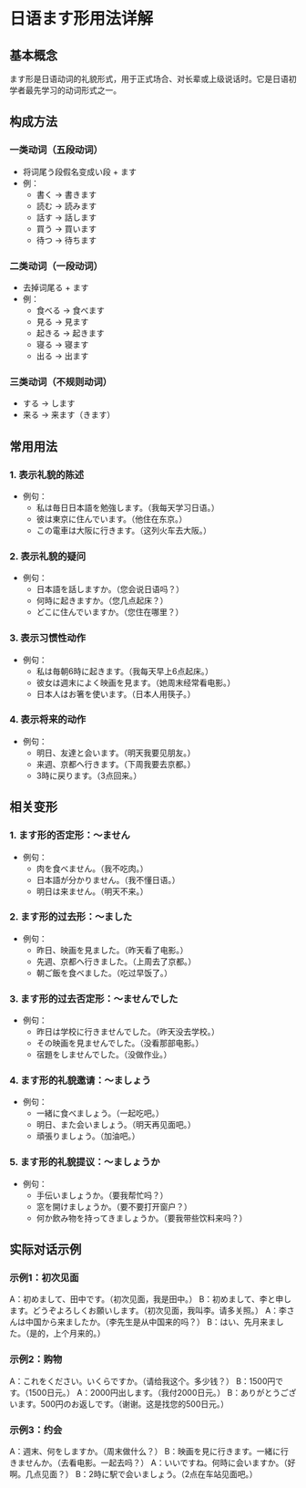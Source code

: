 # 日语ます形用法详解

## 基本概念
ます形是日语动词的礼貌形式，用于正式场合、对长辈或上级说话时。它是日语初学者最先学习的动词形式之一。

## 构成方法

### 一类动词（五段动词）
- 将词尾う段假名变成い段 + ます
- 例：
  - 書く → 書きます
  - 読む → 読みます
  - 話す → 話します
  - 買う → 買います
  - 待つ → 待ちます

### 二类动词（一段动词）
- 去掉词尾る + ます
- 例：
  - 食べる → 食べます
  - 見る → 見ます
  - 起きる → 起きます
  - 寝る → 寝ます
  - 出る → 出ます

### 三类动词（不规则动词）
- する → します
- 来る → 来ます（きます）

## 常用用法

### 1. 表示礼貌的陈述
- 例句：
  - 私は毎日日本語を勉強します。（我每天学习日语。）
  - 彼は東京に住んでいます。（他住在东京。）
  - この電車は大阪に行きます。（这列火车去大阪。）

### 2. 表示礼貌的疑问
- 例句：
  - 日本語を話しますか。（您会说日语吗？）
  - 何時に起きますか。（您几点起床？）
  - どこに住んでいますか。（您住在哪里？）

### 3. 表示习惯性动作
- 例句：
  - 私は毎朝6時に起きます。（我每天早上6点起床。）
  - 彼女は週末によく映画を見ます。（她周末经常看电影。）
  - 日本人はお箸を使います。（日本人用筷子。）

### 4. 表示将来的动作
- 例句：
  - 明日、友達と会います。（明天我要见朋友。）
  - 来週、京都へ行きます。（下周我要去京都。）
  - 3時に戻ります。（3点回来。）

## 相关变形

### 1. ます形的否定形：～ません
- 例句：
  - 肉を食べません。（我不吃肉。）
  - 日本語が分かりません。（我不懂日语。）
  - 明日は来ません。（明天不来。）

### 2. ます形的过去形：～ました
- 例句：
  - 昨日、映画を見ました。（昨天看了电影。）
  - 先週、京都へ行きました。（上周去了京都。）
  - 朝ご飯を食べました。（吃过早饭了。）

### 3. ます形的过去否定形：～ませんでした
- 例句：
  - 昨日は学校に行きませんでした。（昨天没去学校。）
  - その映画を見ませんでした。（没看那部电影。）
  - 宿題をしませんでした。（没做作业。）

### 4. ます形的礼貌邀请：～ましょう
- 例句：
  - 一緒に食べましょう。（一起吃吧。）
  - 明日、また会いましょう。（明天再见面吧。）
  - 頑張りましょう。（加油吧。）

### 5. ます形的礼貌提议：～ましょうか
- 例句：
  - 手伝いましょうか。（要我帮忙吗？）
  - 窓を開けましょうか。（要不要打开窗户？）
  - 何か飲み物を持ってきましょうか。（要我带些饮料来吗？）

## 实际对话示例

### 示例1：初次见面
A：初めまして、田中です。（初次见面，我是田中。）
B：初めまして、李と申します。どうぞよろしくお願いします。（初次见面，我叫李。请多关照。）
A：李さんは中国から来ましたか。（李先生是从中国来的吗？）
B：はい、先月来ました。（是的，上个月来的。）

### 示例2：购物
A：これをください。いくらですか。（请给我这个。多少钱？）
B：1500円です。（1500日元。）
A：2000円出します。（我付2000日元。）
B：ありがとうございます。500円のお返しです。（谢谢。这是找您的500日元。）

### 示例3：约会
A：週末、何をしますか。（周末做什么？）
B：映画を見に行きます。一緒に行きませんか。（去看电影。一起去吗？）
A：いいですね。何時に会いますか。（好啊。几点见面？）
B：2時に駅で会いましょう。（2点在车站见面吧。） 